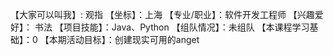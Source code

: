 【大家可以叫我】: 观指
【坐标】：上海
【专业/职业】：软件开发工程师
【兴趣爱好】： 书法
【项目技能】：Java、Python
【组队情况】：未组队
【本课程学习基础】：0
【本期活动目标】：创建现实可用的anget
